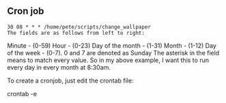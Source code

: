 ## Cron job

    30 08 * * * /home/pete/scripts/change_wallpaper
    The fields are as follows from left to right:

  Minute - (0-59)
  Hour - (0-23)
  Day of the month - (1-31)
  Month - (1-12)
  Day of the week - (0-7). 0 and 7 are denoted as Sunday
  The asterisk in the field means to match every value. 
  So in my above example, I want this to run every day in every month at 8:30am.

To create a cronjob, just edit the crontab file:

crontab -e
